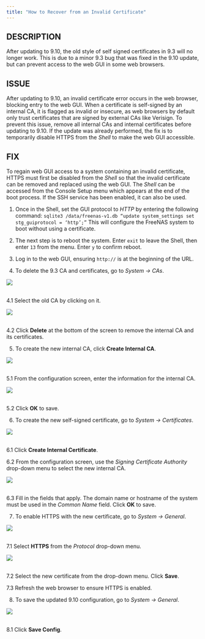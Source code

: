 ```yaml
---
title: "How to Recover from an Invalid Certificate"
---
```


## DESCRIPTION

After updating to 9.10, the old style of self signed certificates in 9.3 will no longer work. This is due to a minor 9.3 bug that was fixed in the 9.10 update, but can prevent access to the web GUI in some web browsers.

## ISSUE

After updating to 9.10, an invalid certificate error occurs in the web browser, blocking entry to the web GUI. When a certificate is self-signed by an internal CA, it is flagged as invalid or insecure, as web browsers by default only trust certificates that are signed by external CAs like Verisign. To prevent this issue, remove all internal CAs and internal certificates before updating to 9.10. If the update was already performed, the fix is to temporarily disable HTTPS from the *Shell* to make the web GUI accessible.

## FIX

To regain web GUI access to a system containing an invalid certificate, HTTPS must first be disabled from the *Shell* so that the invalid certificate can be removed and replaced using the web GUI. The *Shell* can be accessed from the Console Setup menu which appears at the end of the boot process. If the SSH service has been enabled, it can also be used.

1. Once in the Shell, set the GUI protocol to *HTTP* by entering the following command:
  `sqlite3 /data/freenas-v1.db “update system_settings set stg_guiprotocol = ‘http’;”`
This will configure the FreeNAS system to boot without using a certificate.

2. The next step is to reboot the system. Enter `exit` to leave the Shell, then enter `13` from the menu. Enter `y` to confirm reboot.

3. Log in to the web GUI, ensuring `http://` is at the beginning of the URL.

4. To delete the 9.3 CA and certificates, go to *System -> CAs*.

<img src="/images/fn-9.1-cert-1.png">
<br><br>

4.1 Select the old CA by clicking on it.

<img src="/images/fn-9.1-cert-2.png">
<br><br>

4.2 Click **Delete** at the bottom of the screen to remove the internal CA and its certificates.

5. To create the new internal CA, click **Create Internal CA**.

<img src="/images/fn-9.1-cert-3.png">
<br><br>

5.1 From the configuration screen, enter the information for the internal CA.

<img src="/images/fn-9.1-cert-4.png">
<br><br>

5.2 Click **OK** to save.

6. To create the new self-signed certificate, go to *System -> Certificates*.

<img src="/images/fn-9.1-cert-5.png">
<br><br>

6.1 Click **Create Internal Certificate**.

6.2 From the configuration screen, use the *Signing Certificate Authority* drop-down menu to select the new internal CA.

<img src="/images/fn-9.1-cert-6.png">
<br><br>

6.3 Fill in the fields that apply. The domain name or hostname of the system must be used in the *Common Name* field. Click **OK** to save.

7. To enable HTTPS with the new certificate, go to *System -> General*.

<img src="/images/fn-9.1-cert-7.png">
<br><br>

7.1 Select **HTTPS** from the *Protocol* drop-down menu.

<img src="/images/fn-9.1-cert-8.png">
<br><br>

7.2 Select the new certificate from the drop-down menu. Click **Save**.

7.3 Refresh the web browser to ensure HTTPS is enabled.

8. To save the updated 9.10 configuration, go to *System -> General*.

<img src="/images/fn-9.1-cert-9.png">
<br><br>

8.1 Click **Save Config**.
